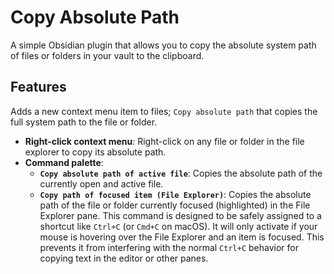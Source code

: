 # Copy Absolute Path

A simple Obsidian plugin that allows you to copy the absolute system path of files or folders in your vault to the clipboard.

## Features

Adds a new context menu item to files; `Copy absolute path` that copies the full system path to the file or folder.

- **Right-click context menu**: Right-click on any file or folder in the file explorer to copy its absolute path.
- **Command palette**:
    - **`Copy absolute path of active file`**: Copies the absolute path of the currently open and active file.
    - **`Copy path of focused item (File Explorer)`**: Copies the absolute path of the file or folder currently focused (highlighted) in the File Explorer pane. This command is designed to be safely assigned to a shortcut like `Ctrl+C` (or `Cmd+C` on macOS). It will only activate if your mouse is hovering over the File Explorer and an item is focused. This prevents it from interfering with the normal `Ctrl+C` behavior for copying text in the editor or other panes.